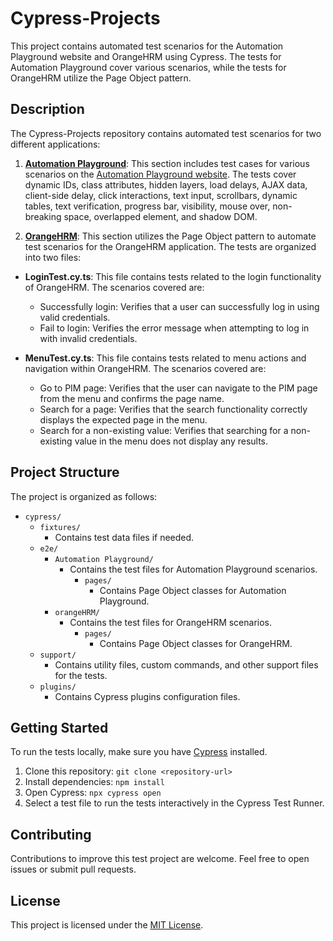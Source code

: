 # Cypress-Projects

This project contains automated test scenarios for the Automation Playground website and OrangeHRM using Cypress. The tests for Automation Playground cover various scenarios, while the tests for OrangeHRM utilize the Page Object pattern.

## Description

The Cypress-Projects repository contains automated test scenarios for two different applications:

1. **[Automation Playground](cypress/e2e/AutomationPlayground/)**: This section includes test cases for various scenarios on the [Automation Playground website](http://www.uitestingplayground.com). The tests cover dynamic IDs, class attributes, hidden layers, load delays, AJAX data, client-side delay, click interactions, text input, scrollbars, dynamic tables, text verification, progress bar, visibility, mouse over, non-breaking space, overlapped element, and shadow DOM.


2. **[OrangeHRM](cypress/e2e/orangeHRM/)**: This section utilizes the Page Object pattern to automate test scenarios for the OrangeHRM application. The tests are organized into two files:

- **LoginTest.cy.ts**: This file contains tests related to the login functionality of OrangeHRM. The scenarios covered are:
  - Successfully login: Verifies that a user can successfully log in using valid credentials.
  - Fail to login: Verifies the error message when attempting to log in with invalid credentials.

- **MenuTest.cy.ts**: This file contains tests related to menu actions and navigation within OrangeHRM. The scenarios covered are:
  - Go to PIM page: Verifies that the user can navigate to the PIM page from the menu and confirms the page name.
  - Search for a page: Verifies that the search functionality correctly displays the expected page in the menu.
  - Search for a non-existing value: Verifies that searching for a non-existing value in the menu does not display any results.

## Project Structure

The project is organized as follows:

- `cypress/`
  - `fixtures/`
    - Contains test data files if needed.
  - `e2e/`
    - `Automation Playground/`
      - Contains the test files for Automation Playground scenarios.
        - `pages/`
            - Contains Page Object classes for Automation Playground.
    - `orangeHRM/`
      - Contains the test files for OrangeHRM scenarios.
        - `pages/`
            - Contains Page Object classes for OrangeHRM.
  - `support/`
    - Contains utility files, custom commands, and other support files for the tests.
  - `plugins/`
    - Contains Cypress plugins configuration files.

## Getting Started

To run the tests locally, make sure you have [Cypress](https://www.cypress.io) installed.

1. Clone this repository: `git clone <repository-url>`
2. Install dependencies: `npm install`
3. Open Cypress: `npx cypress open`
4. Select a test file to run the tests interactively in the Cypress Test Runner.

## Contributing

Contributions to improve this test project are welcome. Feel free to open issues or submit pull requests.

## License

This project is licensed under the [MIT License](LICENSE).
